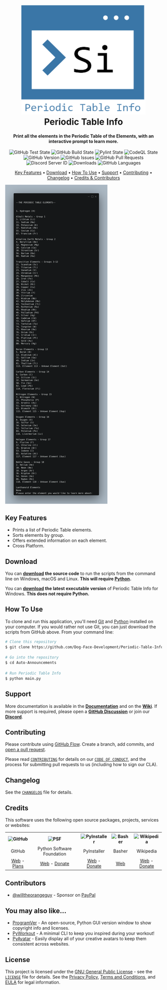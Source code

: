 <!-- Logo -->
<h1 align="center">
  <img src="https://github.com/Dog-Face-Development/Periodic-Table-Info/blob/master/docs/images/logo.png" height="350px" width="400px" alt="Periodic Table Info">
  <br>
  Periodic Table Info
  <br>
</h1>

<!-- Copy -->
<h4 align="center">Print all the elements in the Periodic Table of the Elements, with an interactive prompt to learn more.</h4>

<!-- Badges -->
<div align="center">
  <!-- Stability -->
  <img alt="GitHub Test State" src="https://github.com/Dog-Face-Development/Periodic-Table-Info/actions/workflows/test.yml/badge.svg">
  <!-- Stability -->
  <img alt="GitHub Build State" src="https://github.com/Dog-Face-Development/Periodic-Table-Info/actions/workflows/build.yml/badge.svg">
  <!-- Stability -->
  <img alt="Pylint State" src="https://github.com/Dog-Face-Development/Periodic-Table-Info/actions/workflows/pylint.yml/badge.svg">
  <!-- CodeQL -->
  <img alt="CodeQL State" src="https://github.com/Dog-Face-Development/Periodic-Table-Info/actions/workflows/codeql-analysis.yml/badge.svg">
  <!-- Version -->
  <img alt="GitHub Version" src="https://img.shields.io/github/v/release/Dog-Face-Development/Periodic-Table-Info?include_prereleases">
  <!-- Issues -->
  <img alt="GitHub Issues" src="https://img.shields.io/github/issues/Dog-Face-Development/Periodic-Table-Info">
  <!-- Pull Requests -->
  <img alt="GitHub Pull Requests" src="https://img.shields.io/github/issues-pr/Dog-Face-Development/Periodic-Table-Info">
  <!-- Discord -->
  <img alt="Discord Server ID" src="https://img.shields.io/discord/1015866225827520543">
  <!-- Downloads -->
  <img alt="Downloads" src="https://img.shields.io/github/downloads/Dog-Face-Development/Periodic-Table-Info/total">
  <!-- Language Count -->
  <img alt="GitHub Languages" src="https://img.shields.io/github/languages/count/Dog-Face-Development/Periodic-Table-Info">
</div>

<!-- Navigation -->
<p align="center">
  <a href="#key-features">Key Features</a> •
  <a href="#download">Download</a> •
  <a href="#how-to-use">How To Use</a> •
  <a href="#support">Support</a> •
  <a href="#contributing">Contributing</a> •
  <a href="#changelog">Changelog</a> •
  <a href="#credits">Credits & Contributors</a>
</p>

<!-- Screenshot(s) -->
![screenshot](https://github.com/Dog-Face-Development/Periodic-Table-Info/blob/master/docs/images/welcome.png)

## Key Features

* Prints a list of Periodic Table elements.
* Sorts elements by group.
* Offers extended information on each element.
* Cross Platform.

## Download

You can **[download](https://github.com/Dog-Face-Development/Periodic-Table-Info/releases/latest) the source code** to run the scripts from the command line on Windows, macOS and Linux. **This will require [Python](https://www.python.org/downloads/).**

You can **[download](https://github.com/Dog-Face-Development/Periodic-Table-Info/releases/latest) the latest executable version** of Periodic Table Info for Windows. **This does not require Python.**

## How To Use

To clone and run this application, you'll need [Git](https://git-scm.com/downloads) and [Python](https://www.python.org/downloads/) installed on your computer. If you would rather not use Git, you can just download the scripts from GitHub above. From your command line:

```bash
# Clone this repository
$ git clone https://github.com/Dog-Face-Development/Periodic-Table-Info.git

# Go into the repository
$ cd Auto-Announcements

# Run Periodic Table Info
$ python main.py
```

## Support

More documentation is available in the **[Documentation](https://github.com/Dog-Face-Development/Periodic-Table-Info/tree/master/docs)** and on the **[Wiki](https://github.com/Dog-Face-Development/Periodic-Table-Info/wiki)**. If more support is required, please open a **[GitHub Discussion](https://github.com/Dog-Face-Development/Periodic-Table-Info/discussions)** or join our **[Discord](https://discord.gg/JF2cgABFPw)**.

## Contributing

Please contribute using [GitHub Flow](https://guides.github.com/introduction/flow). Create a branch, add commits, and [open a pull request](https://github.com/Dog-Face-Development/Periodic-Table-Info/compare).

Please read [`CONTRIBUTING`](CONTRIBUTING.md) for details on our [`CODE OF CONDUCT`](CODE_OF_CONDUCT.md), and the process for submitting pull requests to us (including how to sign our CLA).

## Changelog

See the [`CHANGELOG`](CHANGELOG.md) file for details.

## Credits

This software uses the following open source packages, projects, services or websites:

<!-- Credits Table -->
<table>
  <tr>
    <th align="center"><img src="https://applets.imgix.net/https%3A%2F%2Fassets.ifttt.com%2Fimages%2Fchannels%2F2107379463%2Ficons%2Fmonochrome_large.png?w=240&h=240&s=8a19bbc158996d098e2fb18310ba7f33" width="150" height="150" alt="GitHub"/></th>
    <th align="center"><img src="https://upload.wikimedia.org/wikipedia/commons/thumb/c/c3/Python-logo-notext.svg/182px-Python-logo-notext.svg.png" width="150" height="150" alt="PSF"/></th>
    <th align="center"><img src="https://pyinstaller.readthedocs.io/en/v4.2/_static/pyinstaller-draft1a.ico" width="150" height="150" alt="PyInstaller"/></th>
    <th align="center"><img src="https://dynamic.indigoimages.ca/v1/books/books/0753471973/1.jpg?width=614&maxheight=614&quality=85" width="150" height="150" alt="Basher"/></th>
    <th align="center"><img src="https://upload.wikimedia.org/wikipedia/commons/thumb/0/07/Wikipedia_logo_%28svg%29.svg/1200px-Wikipedia_logo_%28svg%29.svg.png" width="150" height="150" alt="Wikipedia"/></th>
  </tr>
  <tr>
    <td align="center">GitHub</td>
    <td align="center">Python Software Foundation</td>
    <td align="center">PyInstaller</td>
    <td align="center">Basher</td>
    <td align="center">Wikipedia</td>
  </tr>
  <tr>
    <td align="center"><a href="https://github.com/">Web</a> - <a href="https://github.com/pricing">Plans</a></td>
    <td align="center"><a href="https://www.python.org/">Web</a> - <a href="https://psfmember.org/civicrm/contribute/transact?reset=1&id=2">Donate</a></td>
    <td align="center"><a href="https://pyinstaller.readthedocs.io/en/stable/">Web</a> - <a href="https://www.pyinstaller.org/funding.html#funding-by-individuals">Donate</a></td>
    <td align="center"><a href="https://www.basherscience.com/books">Web</a></td>
    <td align="center"><a href="https://www.wikipedia.org/">Web</a> - <a href="https://donate.wikimedia.org/wiki/Ways_to_Give">Donate</a></td>
  </tr>
</table>

## Contributors

* [@willtheorangeguy](https://github.com/willtheorangeguy) - Sponsor on [PayPal](https://paypal.me/wvdg44?country.x=CA&locale.x=en_US)

## You may also like...

* [ProgramVer](https://github.com/Dog-Face-Development/ProgramVer) - An open-source, Python GUI version window to show copyright info and licenses.
* [PyWorkout](https://github.com/Dog-Face-Development/PyWorkout) - A minimal CLI to keep you inspired during your workout!
* [PyAvatar](https://github.com/Dog-Face-Development/PyAvatar) - Easily display all of your creative avatars to keep them consistent across websites.

## License

This project is licensed under the [GNU General Public License](https://www.gnu.org/licenses/gpl-3.0.en.html) - see the [`LICENSE`](LICENSE.md) file for details. See the [Privacy Policy](https://github.com/Dog-Face-Development/Periodic-Table-Info/blob/master/docs/legal/PRIVACY.md), [Terms and Conditions](https://github.com/Dog-Face-Development/Periodic-Table-Info/blob/master/docs/legal/TERMS.md), and [EULA](https://github.com/Dog-Face-Development/Periodic-Table-Info/blob/master/docs/legal/EULA.md) for legal information.
